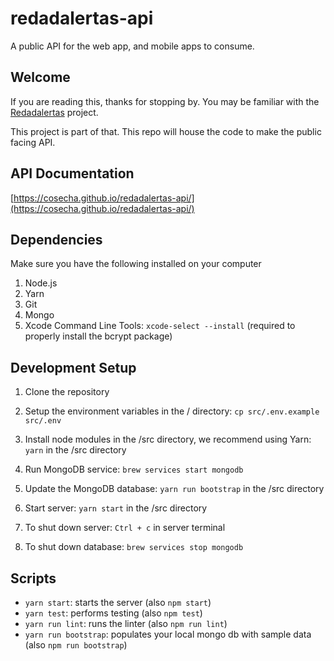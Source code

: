 # redadalertas-api
A public API for the web app, and mobile apps to consume.

## Welcome

If you are reading this, thanks for stopping by. You may be familiar with the [Redadalertas](http://github.com/cosecha/redadalertas) project.

This project is part of that. This repo will house the code to make the public facing API.

## API Documentation

[https://cosecha.github.io/redadalertas-api/](https://cosecha.github.io/redadalertas-api/)

## Dependencies

Make sure you have the following installed on your computer

1. Node.js
1. Yarn
1. Git
1. Mongo
1. Xcode Command Line Tools: `xcode-select --install` (required to properly install the bcrypt package)

## Development Setup

1. Clone the repository
1. Setup the environment variables in the / directory: `cp src/.env.example src/.env`
1. Install node modules in the /src directory, we recommend using Yarn: `yarn` in the /src directory
1. Run MongoDB service: `brew services start mongodb`
1. Update the MongoDB database: `yarn run bootstrap` in the /src directory
1. Start server: `yarn start` in the /src directory

1. To shut down server: `Ctrl + c` in server terminal
1. To shut down database: `brew services stop mongodb`

## Scripts

* `yarn start`: starts the server (also `npm start`)
* `yarn test`: performs testing (also `npm test`)
* `yarn run lint`: runs the linter (also `npm run lint`)
* `yarn run bootstrap`: populates your local mongo db with sample data (also `npm run bootstrap`)
